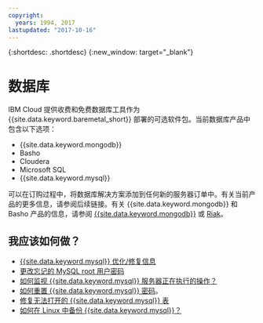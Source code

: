 ```yaml
---
copyright:
  years: 1994, 2017
lastupdated: "2017-10-16"
---
```


{:shortdesc: .shortdesc}
{:new_window: target="_blank"}


# 数据库

IBM Cloud 提供收费和免费数据库工具作为 {{site.data.keyword.baremetal_short}} 部署的可选软件包。当前数据库产品中包含以下选项：

* {{site.data.keyword.mongodb}}
* Basho
* Cloudera
* Microsoft SQL
* {{site.data.keyword.mysql}}

可以在订购过程中，将数据库解决方案添加到任何新的服务器订单中。有关当前产品的更多信息，请参阅后续链接。有关 {{site.data.keyword.mongodb}} 和 Basho 产品的信息，请参阅 [{{site.data.keyword.mongodb}}](mongodb.html) 或 [Riak](riak.html)。

## 我应该如何做？

* [{{site.data.keyword.mysql}} 优化/修复信息](mysql-optimization-repair-information.html)
* [更改忘记的 MySQL root 用户密码](changing-forgotten-mysql-root-password.html)
* [如何监视 {{site.data.keyword.mysql}} 服务器正在执行的操作？](how-can-i-monitor-what-my-mysql-server-doing.html)
* [如何重置 {{site.data.keyword.mysql}} 密码](how-reset-mysql-password.html)。
* [修复无法打开的 {{site.data.keyword.mysql}} 表](repair-mysql-tables-will-not-open.html)
* [如何在 Linux 中备份 {{site.data.keyword.mysql}}？](how-do-i-backup-mysql-linux.html)

